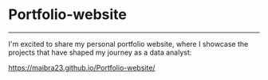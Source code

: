 # Portfolio-website

------------------------------------------------------------------------

I'm excited to share my personal portfolio website, where I showcase the projects that have shaped my journey as a data analyst:

<https://maibra23.github.io/Portfolio-website/>
